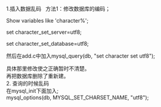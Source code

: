 1.插入数据乱码  
方法1：修改数据库的编码；  

Show variables like 'character%';  

set character_set_server=utf8;  

set character_set_database=utf8;  

然后在add.c中加入mysql_query(db, "set character set utf8");  

具体那里修改使之正确暂时不清楚。    
再把数据库删除了重新建。  
2. 查询的时候乱码   
在mysql_init下面加入;   
	mysql_options(db, MYSQL_SET_CHARSET_NAME, "utf8");


